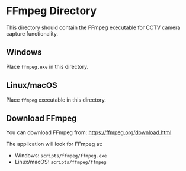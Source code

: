 # FFmpeg Directory

This directory should contain the FFmpeg executable for CCTV camera capture functionality.

## Windows
Place `ffmpeg.exe` in this directory.

## Linux/macOS
Place `ffmpeg` executable in this directory.

## Download FFmpeg
You can download FFmpeg from: https://ffmpeg.org/download.html

The application will look for FFmpeg at:
- Windows: `scripts/ffmpeg/ffmpeg.exe`
- Linux/macOS: `scripts/ffmpeg/ffmpeg`
